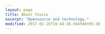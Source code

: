 ```yaml
---
layout: page
title: About fossix
excerpt: "Opensource and technology."
modified: 2017-03-16T19:44:38.564948+05:30
---
```

